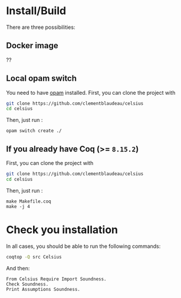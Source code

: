 # Install/Build

There are three possibilities:

## Docker image
??

## Local opam switch
You need to have [opam](https://opam.ocaml.org/doc/Install.html) installed.
First, you can clone the project with
```sh
git clone https://github.com/clementblaudeau/celsius
cd celsius
```
Then, just run :
```
opam switch create ./
```

## If you already have Coq (>= `8.15.2`)
First, you can clone the project with
```sh
git clone https://github.com/clementblaudeau/celsius
cd celsius
```
Then, just run :
```
make Makefile.coq
make -j 4
```

# Check you installation
In all cases, you should be able to run the following commands:
```sh
coqtop -Q src Celsius
```
And then:
```coq
From Celsius Require Import Soundness.
Check Soundness.
Print Assumptions Soundness.
```
